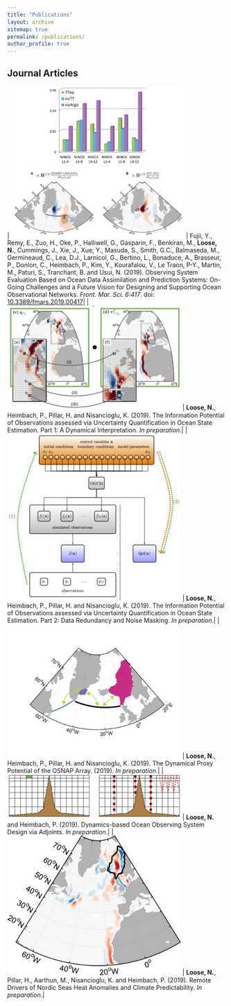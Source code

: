 ```yaml
---
title: "Publications"
layout: archive
sitemap: true
permalink: /publications/
author_profile: true
---
```


## Journal Articles

| <img src="/assets/images/fig_OSSE.png" width="400px" alt=""> | Fujii, Y., Remy, E., Zuo, H., Oke, P., Halliwell, G., Gasparin, F., Benkiran, M., **Loose, N.**, Cummings, J., Xie, J., Xue, Y., Masuda, S., Smith, G.C., Balmaseda, M., Germineaud, C., Lea, D.J., Larnicol, G., Bertino, L., Bonaduce, A., Brasseur, P., Donlon, C., Heimbach, P., Kim, Y., Kourafalou, V., Le Traon, P-Y., Martin, M., Paturi, S., Tranchant, B. and Usui, N. (2019). Observing System Evaluation Based on Ocean Data Assimilation and Prediction Systems: On-Going Challenges and a Future Vision for Designing and Supporting Ocean Observational Networks. _Front. Mar. Sci. 6:417_.  doi: [10.3389/fmars.2019.00417](https://www.frontiersin.org/articles/10.3389/fmars.2019.00417/full)|
| <img src="/assets/images/fig_UQ.png" width="400px" alt=""> | **Loose, N.**, Heimbach, P., Pillar, H. and Nisancioglu, K. (2019). The Information Potential of Observations assessed via Uncertainty Quantification in Ocean State Estimation. Part 1: A Dynamical Interpretation. _In preparation_.|
| <img src="/assets/images/fig_UQ1.png" width="400px" alt=""> | **Loose, N.**, Heimbach, P., Pillar, H. and Nisancioglu, K. (2019). The Information Potential of Observations assessed via Uncertainty Quantification in Ocean State Estimation. Part 2: Data Redundancy and Noise Masking. _In preparation_.|
| <img src="/assets/images/proxyOSNAP.png" width="400px" alt=""> | **Loose, N.**, Heimbach, P., Pillar, H. and Nisancioglu, K. (2019). The Dynamical Proxy Potential of the OSNAP Array. (2019). _In preparation_.|
| <img src="/assets/images/OSD.png" width="400px" alt=""> | **Loose, N.** and Heimbach, P. (2019). Dynamics-based Ocean Observing System Design via Adjoints. _In preparation_.|
| <img src="/assets/images/sens2wind.png" width="400px" alt=""> | **Loose, N.**, Pillar, H., Aarthun, M., Nisancioglu, K. and Heimbach, P. (2019). Remote Drivers of Nordic Seas Heat Anomalies and Climate Predictability. _In preparation_.|






